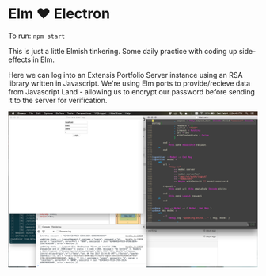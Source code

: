 # Elm :heart: Electron

To run: `npm start`

This is just a little Elmish tinkering. Some daily practice with coding up side-effects in Elm.

Here we can log into an Extensis Portfolio Server instance using an RSA library written in Javascript. We're using Elm ports to provide/recieve data from Javascript Land - allowing us to encrypt our password before sending it to the server for verification.

![App Screenshot](https://raw.githubusercontent.com/steamIngenius/elm-webpack-electron-boilerplate/master/screenshot.png)
